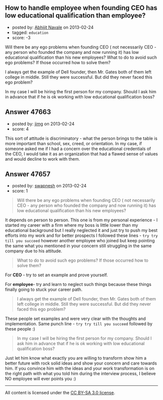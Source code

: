 ## How to handle employee when founding CEO has low educational qualification than employee?

- posted by: [Abhijit Navale](https://stackexchange.com/users/-1/18371-abhijit-navale) on 2013-02-24
- tagged: `education`
- score: -3

Will there be any ego problems when founding CEO ( not necessarily CEO - any person who founded the company and now running it) has low educational qualification than his new employees?
What to do to avoid such ego problems? If those occurred how to solve them?

I always get the example of Dell founder, then Mr. Gates both of them left college in middle. Still they were successful. But did they never faced this ego problem?

In my case I will be hiring the first person for my company. Should I ask him in advance that if he is ok working with low educational qualification boss?


## Answer 47663

- posted by: [jimg](https://stackexchange.com/users/-1/2380-jimg) on 2013-02-24
- score: 4

This sort of attitude is discriminatory - what the person brings to the table is more important than school, sex, creed, or orientation.  In my case, if someone asked me if I had a concern over the educational credentials of the CEO, I would take it as an organization that had a flawed sense of values and would decline to work with them.




## Answer 47657

- posted by: [swapnesh](https://stackexchange.com/users/-1/22108-swapnesh) on 2013-02-24
- score: 1

> Will there be any ego problems when founding CEO ( not necessarily
> CEO - any person who founded the company and now running it) has low
> educational qualification than his new employees?


It depends on person to person. This one is from my personal experience - I started my career with a firm where my boss is little lower than my educational background but I really neglected it and just try to push my best efforts into my work and for better prospects I followed these lines - `try try till you succeed` however another employee who joined but keep pointing the same what you mentioned in your concern still struggling in the same company due to his attitude.

> What to do to avoid such ego problems? If those occurred how to solve
> them?

For **CEO** - try to set an example and prove yourself.

For **employee**- try and learn to neglect such things because these things finally going to stuck your career path.

> I always get the example of Dell founder, then Mr. Gates both of them
> left college in middle. Still they were successful. But did they never
> faced this ego problem?

These people set examples and were very clear with the thoughts and implementation. Same punch line - `try try till you succeed` followed by these people :)

> In my case I will be hiring the first person for my company. Should I
> ask him in advance that if he is ok working with low educational
> qualification boss?

Just let him know what exactly you are willing to transform show him a better future with rock solid ideas and show your concern and care towards him. If you convince him with the ideas and your work transformation is on the right path with what you told him during the interview process, I believe NO employee will ever points you :)



 





---

All content is licensed under the [CC BY-SA 3.0 license](https://creativecommons.org/licenses/by-sa/3.0/).
